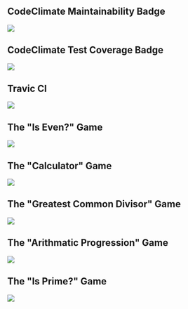 <h2>CodeClimate Maintainability Badge</h2>
<a href="https://codeclimate.com/github/codeclimate/codeclimate/maintainability"><img src="https://api.codeclimate.com/v1/badges/a99a88d28ad37a79dbf6/maintainability" /></a>

<h2>CodeClimate Test Coverage Badge</h2>
<a href="https://codeclimate.com/github/codeclimate/codeclimate/test_coverage"><img src="https://api.codeclimate.com/v1/badges/a99a88d28ad37a79dbf6/test_coverage" /></a>

<h2>Travic CI</h2>
<img src="https://travis-ci.org/JakeTheFriendlyDog/frontend-project-lvl1.svg?branch=master" />

<h2>The "Is Even?" Game</h2>
<a href="https://asciinema.org/a/Q1Ar8x92rZvj2D3skCXygtjN7" target="_blank"><img src="https://asciinema.org/a/Q1Ar8x92rZvj2D3skCXygtjN7.svg" /></a>

<h2>The "Calculator" Game</h2>
<a href="https://asciinema.org/a/WTLPRSIvR06AkU42UwIvWeAGs" target="_blank"><img src="https://asciinema.org/a/WTLPRSIvR06AkU42UwIvWeAGs.svg" /></a>

<h2>The "Greatest Common Divisor" Game</h2>
<a href="https://asciinema.org/a/IS0bGj8FnLaPBwVJ9LtWVfKLX" target="_blank"><img src="https://asciinema.org/a/IS0bGj8FnLaPBwVJ9LtWVfKLX.svg" /></a>

<h2>The "Arithmatic Progression" Game</h2>
<a href="https://asciinema.org/a/6CPelQdZgaXLr8dkteF8WxRFL" target="_blank"><img src="https://asciinema.org/a/6CPelQdZgaXLr8dkteF8WxRFL.svg" /></a>


<h2>The "Is Prime?" Game</h2>
<a href="https://asciinema.org/a/2sOW6ax1tEW4YxI36epVkJOlB" target="_blank"><img src="https://asciinema.org/a/2sOW6ax1tEW4YxI36epVkJOlB.svg" /></a>
